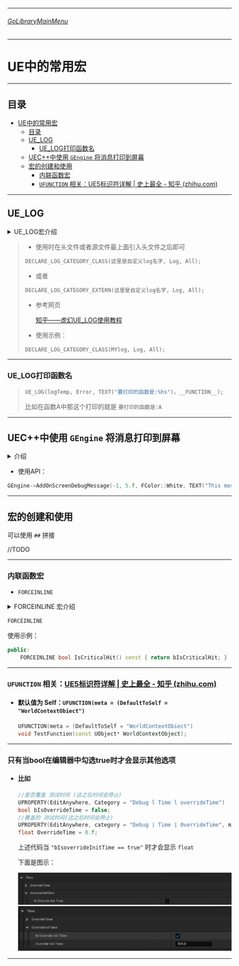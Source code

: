 ___________________________________________________________________________________________
###### [GoLibraryMainMenu](../_LibraryMainMenu_.md)
___________________________________________________________________________________________
# UE中的常用宏
___________________________________________________________________________________________


## 目录

- [UE中的常用宏](#ue中的常用宏)
  - [目录](#目录)
  - [UE\_LOG](#ue_log)
    - [UE\_LOG打印函数名](#ue_log打印函数名)
  - [UEC++中使用 `GEngine` 将消息打印到屏幕](#uec中使用-gengine-将消息打印到屏幕)
  - [宏的创建和使用](#宏的创建和使用)
    - [内联函数宏](#内联函数宏)
    - [`UFUNCTION` 相关：UE5标识符详解 | 史上最全 - 知乎 (zhihu.com)](#ufunction-相关ue5标识符详解--史上最全---知乎-zhihucom)


___________________________________________________________________________________________

## UE_LOG

<details>
<summary>UE_LOG宏介绍</summary>

> - 头文件片段的语法是DECLARE_LOG_CATEGORY_EXTERN(CategoryName, DefaultVerbosity, CompileTimeVerbosity). DefaultVerbosity 是在 ini 文件或命令行中未指定详细级别时使用的详细级别。不会记录任何比这更详细的内容。CompileTimeVerbosity 是要在代码中编译的最大详细程度。任何比这更详细的内容都不会被编译。  

------

</details>

> - 使用时在头文件或者源文件最上面引入头文件之后即可
>
> ```CPP
> DECLARE_LOG_CATEGORY_CLASS(这里是自定义log名字, Log, All);
> ```
>
> - 或者
>
> ```CPP
> DECLARE_LOG_CATEGORY_EXTERN(这里是自定义log名字, Log, All);
> ```
>
> - 参考网页
>
>   [知乎——虚幻UE_LOG使用教程](https://zhuanlan.zhihu.com/p/463724067)
>
> - 使用示例：
>
> ```cpp
> DECLARE_LOG_CATEGORY_CLASS(MYlog, Log, All);
> ```

------
### UE_LOG打印函数名
>```CPP
>UE_LOG(logTemp, Error, TEXT("要打印的函数是:%hs")，__FUNCTION__);
>```
>比如在函数A中那这个打印的就是 `要打印的函数是:A`
------

## UEC++中使用 `GEngine` 将消息打印到屏幕

<details>
<summary>介绍</summary>

> - 第一个参数是消息的键（key）。如果 key 设置为 -1，则每次执行这行代码时，都会在屏幕上添加一条新消息。例如，如果将这个添加到Tick()函数中，屏幕很快就会充斥着这些消息流。如果键是正整数（键的类型是 uint64），则每条新消息都会用与其键相同的整数替换前一条消息。例如，如果调用上述函数Tick()并将其键修改为 1，则游戏中的屏幕上只会看到一条消息，因为每个新调用都会简单地替换它。  
> - 第二个参数是显示消息的时长，以秒为单位，它是浮点类型。  
> - 第三个参数是一个FColor 类型的参数，用来确定文本颜色。最好使用在游戏世界背景下易于阅读的颜色。最简单的方法是使用预定义的颜色常量，例如FColor::White. 有关可用颜色常量的完整列表，请参阅[此官方文档页面](https://link.zhihu.com/?target=https%3A//docs.unrealengine.com/en-US/API/Runtime/Core/Math/FColor/index.html)的底部。  
> - 第四个参数是消息本身。请注意，整个字符串必须只占用一个参数，因此，有多个参数的情况下需要使用FString::Printf()：  
> - GEngine->AddOnScreenDebugMessage(-1, 5.f, FColor::Red, FString::Printf(TEXT("Some variable values: x = %f, y = %f"), x, y));  
> - AddOnScreenDebugMessage()还有两个可选参数。第五个参数是一个布尔值，用于确定新消息是出现在顶部（如果为真）还是底部（如果为假）。请注意，这仅适用于键值设置为 -1 的情况。第六个参数是确定文本比例的二维向量。如果打印到屏幕上的消息太小而难以阅读，或者它们太大并占用太多屏幕空间，这将非常有用。  
> - Visual Studio 可能会在 GEngine 下划线并声称它是未定义的。但是，你无需显式包含 Engine.h 或 EngineGlobals.h 即可在任何类中使用它。尽管有红色下划线，它应该可以编译并正常工作。
>
> 源码：![](./Image/CommonMacrosUE/1.png)

------

</details>

- 使用API：

```CPP
GEngine->AddOnScreenDebugMessage(-1, 5.f, FColor::White, TEXT("This message will appear on the screen!"));
```

------

## 宏的创建和使用

可以使用 `##` 拼接

//TODO

------

### 内联函数宏

- `FORCEINLINE`

<details>
<summary>FORCEINLINE 宏介绍</summary>


>`FORCEINLINE` 是一个宏，用于强制内联函数。这个宏通常在C++代码中使用，尤其是在性能关键的代码部分，如游戏开发中。
>
>### 作用
>
>1. **强制内联**：`FORCEINLINE` 通常用于提示编译器将函数体嵌入到调用该函数的代码中，而不是单独生成一个函数调用。这有助于减少函数调用的开销，提高性能，尤其是对于短小的函数或频繁调用的函数。
>2. **优化性能**：内联函数可以减少函数调用的开销（如栈操作和跳转），特别是对于频繁调用的简单函数。这有助于提高程序的执行速度。
>3. **编译器提示**：尽管`FORCEINLINE` 提示编译器进行内联，编译器可能会根据其他优化考虑忽略这个提示。`FORCEINLINE` 只是一个建议，并不是强制编译器必须内联该函数。
>
>### 示例
>
>```cpp
>#define FORCEINLINE __forceinline
>
>class MyClass {
>public:
>    FORCEINLINE int Add(int a, int b) {
>        return a + b;
>    }
>};
>```
>
>在这个例子中，`FORCEINLINE` 宏被定义为 `__forceinline`，这是MSVC编译器中的内联指令。这个宏的具体定义可能会依赖于不同的编译器。
>
>### 编译器依赖性
>
>- **MSVC**: 使用 `__forceinline`。
>- **GCC/Clang**: 通常会使用 `inline`，但实际内联决定由编译器做出。
>
>### 结论
>
>`FORCEINLINE` 是一种编译器优化提示，建议将函数内联以提高性能，但最终的决定仍由编译器根据具体情况做出。在编写性能敏感的代码时，使用 `FORCEINLINE` 可以帮助优化执行速度，但应该根据实际需求和编译器文档使用。

------

</details>

```CPP
FORCEINLINE
```

使用示例：

```cpp
public:
	FORCEINLINE bool IsCriticalHit() const { return bIsCriticalHit; }
```

------

### `UFUNCTION` 相关：[UE5标识符详解 | 史上最全 - 知乎 (zhihu.com)](https://zhuanlan.zhihu.com/p/717920216)

- #### **默认值为 Self**：`UFUNCTION(meta = (DefaultToSelf = "WorldContextObiect")`

  ```CPP
  UFUNCTION(meta = (DefaultToSelf = "WorldContextObiect")
  void TestFunction(const UObject* WorldContextObject);
  ```

  

------

### 只有当bool在编辑器中勾选true时才会显示其他选项

- #### 比如

  ```CPP
  //是否覆盖 测试时间 (这之后时间会停止)
  UPROPERTY(EditAnywhere, Category = "Debug l Time l overrideTime")
  bool bIsOverrideTime = false;
  //覆盖的 测试时间(这之后时间会停止)
  UPROPERTY(EditAnywhere, category = "Debug | Time | 0verrideTime", meta = (Editcondition = "bIsoverrideInitTime == true", EditconditionHides))
  float OverrideTime = 0.f;
  ```
  
  上述代码当 `"bIsoverrideInitTime == true"` 时才会显示 `float`
  
  下面是图示：
  
  ![image-20241111175745445](./Image/CommonMacrosUE/image-20241111175745445.png)![image-20241111175729299](./Image/CommonMacrosUE/image-20241111175729299.png)
  
  

------



















